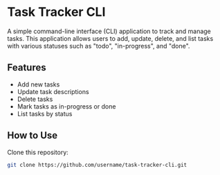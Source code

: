 # Task Tracker CLI

A simple command-line interface (CLI) application to track and manage tasks. This application allows users to add, update, delete, and list tasks with various statuses such as "todo", "in-progress", and "done".

## Features

- Add new tasks
- Update task descriptions
- Delete tasks
- Mark tasks as in-progress or done
- List tasks by status

## How to Use

Clone this repository:
   ```bash
   git clone https://github.com/username/task-tracker-cli.git
